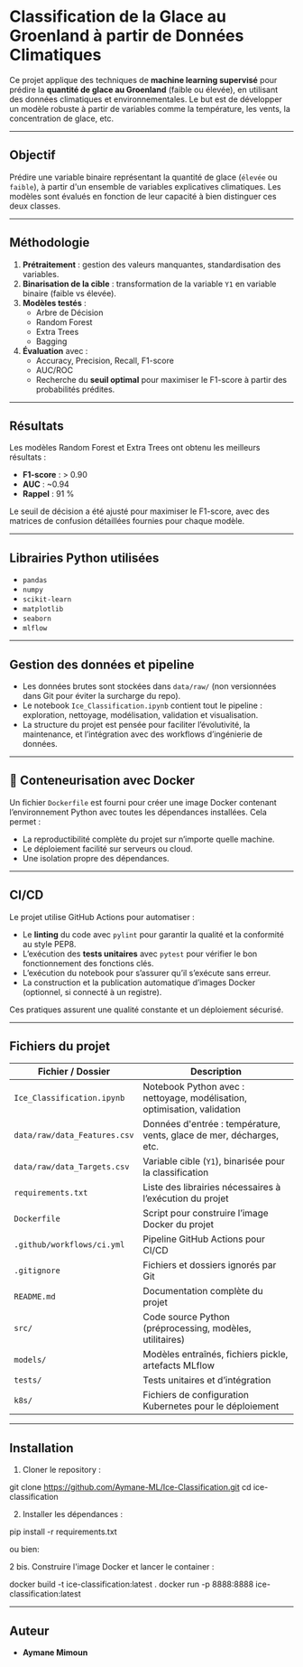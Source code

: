 # Classification de la Glace au Groenland à partir de Données Climatiques

Ce projet applique des techniques de **machine learning supervisé** pour prédire la **quantité de glace au Groenland** (faible ou élevée), en utilisant des données climatiques et environnementales. Le but est de développer un modèle robuste à partir de variables comme la température, les vents, la concentration de glace, etc.

---

## Objectif

Prédire une variable binaire représentant la quantité de glace (`élevée` ou `faible`), à partir d'un ensemble de variables explicatives climatiques. Les modèles sont évalués en fonction de leur capacité à bien distinguer ces deux classes.

---

## Méthodologie

1. **Prétraitement** : gestion des valeurs manquantes, standardisation des variables.  
2. **Binarisation de la cible** : transformation de la variable `Y1` en variable binaire (faible vs élevée).  
3. **Modèles testés** :  
   - Arbre de Décision  
   - Random Forest  
   - Extra Trees  
   - Bagging  
4. **Évaluation** avec :  
   - Accuracy, Precision, Recall, F1-score  
   - AUC/ROC  
   - Recherche du **seuil optimal** pour maximiser le F1-score à partir des probabilités prédites.

---

## Résultats

Les modèles Random Forest et Extra Trees ont obtenu les meilleurs résultats :  

- **F1-score** : > 0.90  
- **AUC** : ~0.94  
- **Rappel** : 91 %  

Le seuil de décision a été ajusté pour maximiser le F1-score, avec des matrices de confusion détaillées fournies pour chaque modèle.

---

## Librairies Python utilisées

- `pandas`  
- `numpy`  
- `scikit-learn`  
- `matplotlib`  
- `seaborn`
- `mlflow`

---

## Gestion des données et pipeline

- Les données brutes sont stockées dans `data/raw/` (non versionnées dans Git pour éviter la surcharge du repo).  
- Le notebook `Ice_Classification.ipynb` contient tout le pipeline : exploration, nettoyage, modélisation, validation et visualisation.  
- La structure du projet est pensée pour faciliter l’évolutivité, la maintenance, et l’intégration avec des workflows d’ingénierie de données.

---

## 🐳 Conteneurisation avec Docker

Un fichier `Dockerfile` est fourni pour créer une image Docker contenant l’environnement Python avec toutes les dépendances installées. Cela permet :

- La reproductibilité complète du projet sur n’importe quelle machine.  
- Le déploiement facilité sur serveurs ou cloud.  
- Une isolation propre des dépendances.

---

## CI/CD

Le projet utilise GitHub Actions pour automatiser :

- Le **linting** du code avec `pylint` pour garantir la qualité et la conformité au style PEP8.  
- L’exécution des **tests unitaires** avec `pytest` pour vérifier le bon fonctionnement des fonctions clés.  
- L’exécution du notebook pour s’assurer qu’il s’exécute sans erreur.  
- La construction et la publication automatique d’images Docker (optionnel, si connecté à un registre).

Ces pratiques assurent une qualité constante et un déploiement sécurisé.

---

## Fichiers du projet

| Fichier / Dossier              | Description                                                                                     |
|--------------------------------|-------------------------------------------------------------------------------------------------|
| `Ice_Classification.ipynb`     | Notebook Python avec : nettoyage, modélisation, optimisation, validation                        |
| `data/raw/data_Features.csv`   | Données d'entrée : température, vents, glace de mer, décharges, etc.                            |
| `data/raw/data_Targets.csv`    | Variable cible (`Y1`), binarisée pour la classification                                         |
| `requirements.txt`             | Liste des librairies nécessaires à l’exécution du projet                                        |
| `Dockerfile`                   | Script pour construire l’image Docker du projet                                                 |
| `.github/workflows/ci.yml`     | Pipeline GitHub Actions pour CI/CD                                                              |
| `.gitignore`                   | Fichiers et dossiers ignorés par Git                                                            |
| `README.md`                    | Documentation complète du projet                                                                |
| `src/`                         | Code source Python (préprocessing, modèles, utilitaires)                                        |
| `models/`                      | Modèles entraînés, fichiers pickle, artefacts MLflow                                            |
| `tests/`                       | Tests unitaires et d’intégration                                                                |
| `k8s/`                         | Fichiers de configuration Kubernetes pour le déploiement                                        |

---

## Installation

1. Cloner le repository :

git clone https://github.com/Aymane-ML/Ice-Classification.git
cd ice-classification

2. Installer les dépendances :

pip install -r requirements.txt

ou bien:

2 bis. Construire l'image Docker et lancer le container :

docker build -t ice-classification:latest .
docker run -p 8888:8888 ice-classification:latest

---

## Auteur

- **Aymane Mimoun**

